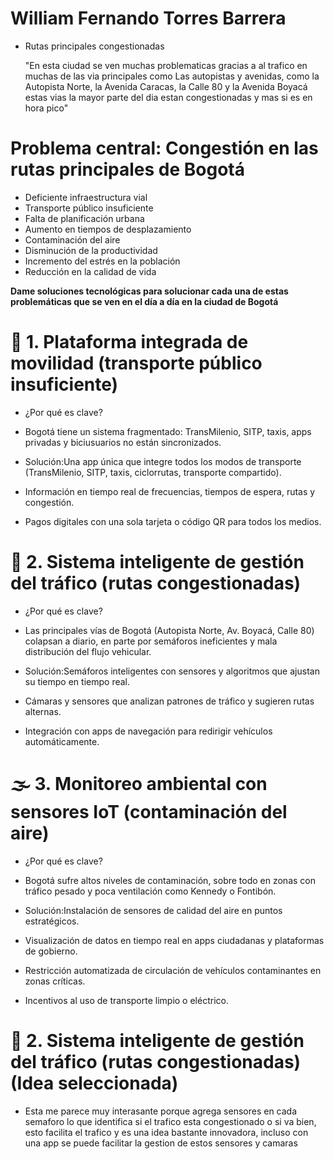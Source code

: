 # William Fernando Torres Barrera

* Rutas principales congestionadas
  
  "En esta ciudad se ven muchas problematicas gracias a al trafico en muchas de las via principales como
  Las autopistas y avenidas, como la Autopista Norte, la Avenida Caracas, la Calle 80 y la Avenida Boyacá estas vias la mayor parte del dia estan congestionadas
  y mas si es en hora pico"

# Problema central: Congestión en las rutas principales de Bogotá

* Deficiente infraestructura vial
* Transporte público insuficiente
* Falta de planificación urbana
* Aumento en tiempos de desplazamiento
* Contaminación del aire
* Disminución de la productividad
* Incremento del estrés en la población
* Reducción en la calidad de vida

**Dame soluciones tecnológicas para solucionar cada una de estas problemáticas que se ven en el día a día en la ciudad de Bogotá**

# 🚌 1. Plataforma integrada de movilidad (transporte público insuficiente)

* ¿Por qué es clave?
* Bogotá tiene un sistema fragmentado: TransMilenio, SITP, taxis, apps privadas y biciusuarios no están sincronizados.

* Solución:Una app única que integre todos los modos de transporte (TransMilenio, SITP, taxis, ciclorrutas, transporte compartido).

* Información en tiempo real de frecuencias, tiempos de espera, rutas y congestión.

* Pagos digitales con una sola tarjeta o código QR para todos los medios.

# 🚦 2. Sistema inteligente de gestión del tráfico (rutas congestionadas)

* ¿Por qué es clave?
* Las principales vías de Bogotá (Autopista Norte, Av. Boyacá, Calle 80) colapsan a diario, en parte por semáforos ineficientes y mala distribución del flujo vehicular.

* Solución:Semáforos inteligentes con sensores y algoritmos que ajustan su tiempo en tiempo real.

* Cámaras y sensores que analizan patrones de tráfico y sugieren rutas alternas.

* Integración con apps de navegación para redirigir vehículos automáticamente.

# 🌫️ 3. Monitoreo ambiental con sensores IoT (contaminación del aire)

* ¿Por qué es clave?
* Bogotá sufre altos niveles de contaminación, sobre todo en zonas con tráfico pesado y poca ventilación como Kennedy o Fontibón.

* Solución:Instalación de sensores de calidad del aire en puntos estratégicos.

* Visualización de datos en tiempo real en apps ciudadanas y plataformas de gobierno.

* Restricción automatizada de circulación de vehículos contaminantes en zonas críticas.

* Incentivos al uso de transporte limpio o eléctrico.

# 🚦 2. Sistema inteligente de gestión del tráfico (rutas congestionadas) (Idea seleccionada)
* Esta me parece muy interasante porque agrega sensores en cada semaforo lo que identifica si el trafico esta congestionado o si va
bien, esto facilita el trafico y es una idea bastante innovadora, incluso con una app se puede facilitar la gestion de estos sensores y camaras

